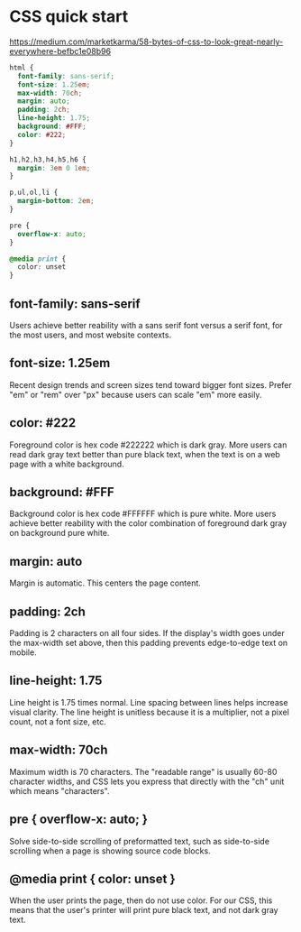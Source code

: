 # CSS quick start

https://medium.com/marketkarma/58-bytes-of-css-to-look-great-nearly-everywhere-befbc1e08b96

```css
html {
  font-family: sans-serif;  
  font-size: 1.25em;
  max-width: 70ch;
  margin: auto;
  padding: 2ch;
  line-height: 1.75;
  background: #FFF;
  color: #222;
}

h1,h2,h3,h4,h5,h6 {
  margin: 3em 0 1em;
}

p,ul,ol,li {
  margin-bottom: 2em;
}

pre {
  overflow-x: auto;
}

@media print {
  color: unset
}
```


## font-family: sans-serif

Users achieve better reability with a sans serif font versus a serif font, for the most users, and most website contexts.


## font-size: 1.25em

Recent design trends and screen sizes tend toward bigger font sizes. Prefer "em" or "rem" over "px" because users can scale "em" more easily.


## color: #222

Foreground color is hex code #222222 which is dark gray. More users can read dark gray text better than pure black text, when the text is on a web page with a white background.


## background: #FFF

Background color is hex code #FFFFFF which is pure white. More users achieve better reability with the color combination of foreground dark gray on background pure white.


## margin: auto

Margin is automatic. This centers the page content.


## padding: 2ch

Padding is 2 characters on all four sides. If the display's width goes under the max-width set above, then this padding prevents edge-to-edge text on mobile.


## line-height: 1.75

Line height is 1.75 times normal. Line spacing between lines helps increase visual clarity. The line height is unitless because it is a multiplier, not a pixel count, not a font size, etc.


## max-width: 70ch

Maximum width is 70 characters. The "readable range" is usually 60-80 character widths, and CSS lets you express that directly with the "ch" unit which means "characters".


## pre { overflow-x: auto; }

Solve side-to-side scrolling of preformatted text, such as side-to-side scrolling when a page is showing source code blocks.


## @media print { color: unset }

When the user prints the page, then do not use color. For our CSS, this means that the user's printer will print pure black text, and not dark gray text.


